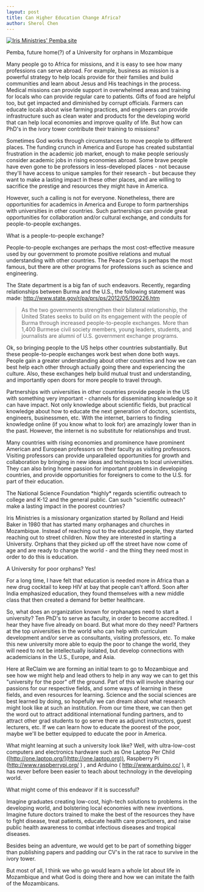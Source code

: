 ```yaml
---
layout: post
title: Can Higher Education Change Africa?
author: Sherol Chen
---
```


[![](../../pemba1.jpg@w=551 "Iris Ministries' Pemba site")](../../pemba1.jpg)

Pemba, future home(?) of a University for orphans in Mozambique

<!-- break -->

Many people go to Africa for missions, and it is easy to see how many
professions can serve abroad. For example, business as mission is a
powerful strategy to help locals provide for their families and build
communities and learn about Jesus and His teachings in the process.
Medical missions can provide support in overwhelmed areas and training
for locals who can provide regular care to patients. Gifts of food are
helpful too, but get impacted and diminished by corrupt officials.
Farmers can educate locals about wise farming practices, and engineers
can provide infrastructure such as clean water and products for the
developing world that can help local economies and improve quality of
life. But how can PhD's in the ivory tower contribute their training to
missions?

Sometimes God works through circumstances to move people to different
places. The funding crunch in America and Europe has created substantial
frustration in the academic job market, enough to make people seriously
consider academic jobs in rising economies abroad. Some brave people
have even gone to be professors in less-developed places - not because
they'll have access to unique samples for their research - but because
they want to make a lasting impact in these other places, and are
willing to sacrifice the prestige and resources they might have in
America.

However, such a calling is not for everyone. Nonetheless, there are
opportunities for academics in America and Europe to form partnerships
with universities in other countries. Such partnerships can provide
great opportunities for collaboration and/or cultural exchange, and
conduits for people-to-people exchanges.

What is a people-to-people exchange?

People-to-people exchanges are perhaps the most cost-effective measure
used by our government to promote positive relations and mutual
understanding with other countries. The Peace Corps is perhaps the most
famous, but there are other programs for professions such as science and
engineering.

The State department is a big fan of such endeavors. Recently, regarding
relationships between Burma and the U.S., the following statement was
made: <http://www.state.gov/r/pa/prs/ps/2012/05/190226.htm>

> As the two governments strengthen their bilateral relationship, the
> United States seeks to build on its engagement with the people of
> Burma through increased people-to-people exchanges. More than 1,400
> Burmese civil society members, young leaders, students, and
> journalists are alumni of U.S. government exchange programs.

Ok, so bringing people to the US helps other countries substantially.
But these people-to-people exchanges work best when done both ways.
People gain a greater understanding about other countries and how we can
best help each other through actually going there and experiencing the
culture. Also, these exchanges help build mutual trust and
understanding, and importantly open doors for more people to travel
through.

Partnerships with universities in other countries provide people in the
US with something very important - channels for disseminating knowledge
so it can have impact. Not only knowledge about scientific fields, but
practical knowledge about how to educate the next generation of doctors,
scientists, engineers, businessmen, etc. With the internet, barriers to
finding knowledge online (if you know what to look for) are amazingly
lower than in the past. However, the internet is no substitute for
relationships and trust.

Many countries with rising economies and prominence have prominent
American and European professors on their faculty as visiting
professors. Visiting professors can provide unparalleled opportunities
for growth and collaboration by bringing in new ideas and techniques to
local universities. They can also bring home passion for important
problems in developing countries, and provide opportunities for
foreigners to come to the U.S. for part of their education.

The National Science Foundation \*highly\* regards scientific outreach
to college and K-12 and the general public. Can such "scientific
outreach" make a lasting impact in the poorest countries?

Iris Ministries is a missionary organization started by Rolland and
Heidi Baker in 1980 that has started many orphanages and churches in
Mozambique. Instead of reaching out to the educated people, they started
reaching out to street children. Now they are interested in starting a
University. Orphans that they picked up off the street have now come of
age and are ready to change the world - and the thing they need most in
order to do this is education.

A University for poor orphans? Yes!

For a long time, I have felt that education is needed more in Africa
than a new drug cocktail to keep HIV at bay that people can't afford.
Soon after India emphasized education, they found themselves with a new
middle class that then created a demand for better healthcare.

So, what does an organization known for orphanages need to start a
university? Ten PhD's to serve as faculty, in order to become
accredited. I hear they have five already on board. But what more do
they need? Partners at the top universities in the world who can help
with curriculum development and/or serve as consultants, visiting
professors, etc. To make this new university more able to equip the poor
to change the world, they will need to not be intellectually isolated,
but develop connections with academicians in the U.S., Europe, and Asia.

Here at ReClaim we are forming an initial team to go to Mozambique and
see how we might help and lead others to help in any way we can to get
this "university for the poor" off the ground. Part of this will involve
sharing our passions for our respective fields, and some ways of
learning in these fields, and even resources for learning. Science and
the social sciences are best learned by doing, so hopefully we can dream
about what research might look like at such an institution. From our
time there, we can then get the word out to attract additional
international funding partners, and to attract other grad students to go
serve there as adjunct instructors, guest lecturers, etc. If we can
learn how to educate the poorest of the poor, maybe we'll be better
equipped to educate the poor in America.

What might learning at such a university look like? Well, with
ultra-low-cost computers and electronics hardware such as One Laptop Per
Child ([http://one.laptop.org/](http://one.laptop.org)), Raspberry Pi
(<http://www.raspberrypi.org/> ) , and Arduino (
<http://www.arduino.cc/> ), it has never before been easier to teach
about technology in the developing world.

What might come of this endeavor if it is successful?

Imagine graduates creating low-cost, high-tech solutions to problems in
the developing world, and bolstering local economies with new
inventions. Imagine future doctors trained to make the best of the
resources they have to fight disease, treat patients, educate health
care practioners, and raise public health awareness to combat infectious
diseases and tropical diseases.

Besides being an adventure, we would get to be part of something bigger
than publishing papers and padding our CV's in the rat race to survive
in the ivory tower.

But most of all, I think we who go would learn a whole lot about life in
Mozambique and what God is doing there and how we can imitate the faith
of the Mozambicans.
